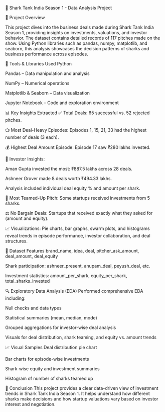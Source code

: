 🦈 Shark Tank India Season 1 - Data Analysis Project

📌 Project Overview

This project dives into the business deals made during Shark Tank India Season 1, providing insights on investments, valuations, and investor behavior. The dataset contains detailed records of 117 pitches made on the show. Using Python libraries such as pandas, numpy, matplotlib, and seaborn, this analysis showcases the decision patterns of sharks and business performance across episodes.

🧰 Tools & Libraries Used
Python

Pandas – Data manipulation and analysis

NumPy – Numerical operations

Matplotlib & Seaborn – Data visualization

Jupyter Notebook – Code and exploration environment

📊 Key Insights Extracted
✅ Total Deals: 65 successful vs. 52 rejected pitches.

📺 Most Deal-Heavy Episodes: Episodes 1, 15, 21, 33 had the highest number of deals (3 each).

💰 Highest Deal Amount Episode: Episode 17 saw ₹280 lakhs invested.

🦈 Investor Insights:

Aman Gupta invested the most: ₹887.5 lakhs across 28 deals.

Ashneer Grover made 8 deals worth ₹494.33 lakhs.

Analysis included individual deal equity % and amount per shark.

🤝 Most Teamed-Up Pitch: Some startups received investments from 5 sharks.

⚖️ No Bargain Deals: Startups that received exactly what they asked for (amount and equity).

📈 Visualizations: Pie charts, bar graphs, swarm plots, and histograms reveal trends in episode performance, investor collaboration, and deal structures.

📂 Dataset Features
brand_name, idea, deal, pitcher_ask_amount, deal_amount, deal_equity

Shark participation: ashneer_present, anupam_deal, peyush_deal, etc.

Investment statistics: amount_per_shark, equity_per_shark, total_sharks_invested

🔍 Exploratory Data Analysis (EDA)
Performed comprehensive EDA including:

Null checks and data types

Statistical summaries (mean, median, mode)

Grouped aggregations for investor-wise deal analysis

Visuals for deal distribution, shark teaming, and equity vs. amount trends

📈 Visual Samples
Deal distribution pie chart

Bar charts for episode-wise investments

Shark-wise equity and investment summaries

Histogram of number of sharks teamed up

📌 Conclusion
This project provides a clear data-driven view of investment trends in Shark Tank India Season 1. It helps understand how different sharks make decisions and how startup valuations vary based on investor interest and negotiation.

